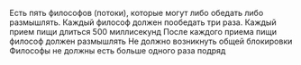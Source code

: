 Есть пять философов (потоки), которые могут либо обедать либо размышлять.
Каждый философ должен пообедать три раза. Каждый прием пищи длиться 500 миллисекунд
После каждого приема пищи философ должен размышлять
Не должно возникнуть общей блокировки
Философы не должны есть больше одного раза подряд